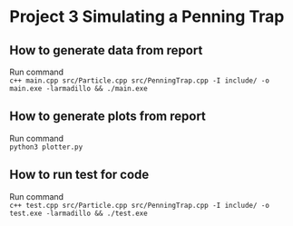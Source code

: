 # Project 3 Simulating a Penning Trap

## How to generate data from report
Run command  
`c++ main.cpp src/Particle.cpp src/PenningTrap.cpp -I include/ -o main.exe -larmadillo && ./main.exe`
## How to generate plots from report
Run command  
`python3 plotter.py`

## How to run test for code
Run command   
`c++ test.cpp src/Particle.cpp src/PenningTrap.cpp -I include/ -o test.exe -larmadillo && ./test.exe`
